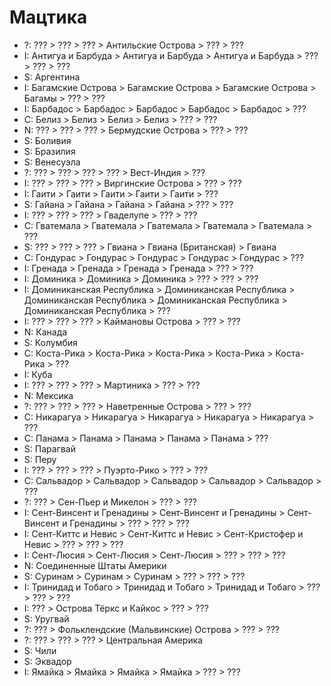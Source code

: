 # Мацтика

*   ?:  ???                 >   ???                 >   ???                 >   Антильские Острова  >   ???         >   ???
*   I:  Антигуа и Барбуда   >   Антигуа и Барбуда   >   Антигуа и Барбуда   >   ???                 >   ???         >   ???
*   S:  Аргентина
*   I:  Багамские Острова   >   Багамские Острова   >   Багамские Острова   >   Багамы              >   ???         >   ???
*   I:  Барбадос            >   Барбадос            >   Барбадос            >   Барбадос            >   Барбадос    >   ???
*   C:  Белиз               >   Белиз               >   Белиз               >   Белиз               >   ???         >   ???
*   N:  ???                 >   ???                 >   ???                 >   Бермудские Острова  >   ???         >   ???
*   S:  Боливия
*   S:  Бразилия
*   S:  Венесуэла
*   ?:  ???                 >   ???                 >   ???                 >   ???                 >   Вест-Индия  >   ???
*   I:  ???                 >   ???                 >   ???                 >   Виргинские Острова  >   ???         >   ???
*   I:  Гаити               >   Гаити               >   Гаити               >   Гаити               >   Гаити       >   ???
*   S:  Гайана              >   Гайана              >   Гайана              >   Гайана              >   ???         >   ???
*   I:  ???                 >   ???                 >   ???                 >   Гваделупе           >   ???         >   ???
*   C:  Гватемала           >   Гватемала           >   Гватемала           >   Гватемала           >   Гватемала   >   ???
*   S:  ???                 >   ???                 >   ???                 >   Гвиана              >   Гвиана (Британская) >   Гвиана
*   C:  Гондурас            >   Гондурас            >   Гондурас            >   Гондурас            >   Гондурас    >   ???
*   I:  Гренада             >   Гренада             >   Гренада             >   Гренада             >   ???         >   ???
*   I:  Доминика            >   Доминика            >   Доминика            >   ???                 >   ???         >   ???
*   I:  Доминиканская Республика    >   Доминиканская Республика    >   Доминиканская Республика    >   Доминиканская Республика    >   Доминиканская Республика    >   ???
*   I:  ???                 >   ???                 >   ???                 >   Каймановы Острова   >   ???         >   ???
*   N:  Канада
*   S:  Колумбия
*   C:  Коста-Рика          >   Коста-Рика          >   Коста-Рика          >   Коста-Рика          >   Коста-Рика  >   ???
*   I:  Куба
*   I:  ???                 >   ???                 >   ???                 >   Мартиника           >   ???         >   ???
*   N:  Мексика
*   ?:  ???                 >   ???                 >   ???                 >   Наветренные Острова >   ???         >   ???
*   C:  Никарагуа           >   Никарагуа           >   Никарагуа           >   Никарагуа           >   Никарагуа   >   ???
*   C:  Панама              >   Панама              >   Панама              >   Панама              >   Панама      >   ???
*   S:  Парагвай
*   S:  Перу
*   I:  ???                 >   ???                 >   ???                 >   Пуэрто-Рико         >   ???         >   ???
*   C:  Сальвадор           >   Сальвадор           >   Сальвадор           >   Сальвадор           >   Сальвадор   >   ???
*   ?:  ???                 >   Сен-Пьер и Микелон  >   ???         >   ???
*   I:  Сент-Винсент и Гренадины    >   Сент-Винсент и Гренадины    >   Сент-Винсент и Гренадины    >   ??? >   ??? >   ???
*   I:  Сент-Киттс и Невис  >   Сент-Киттс и Невис  >   Сент-Кристофер и Невис  >   ???             >   ???         >   ???
*   I:  Сент-Люсия          >   Сент-Люсия          >   Сент-Люсия          >   ???                 >   ???         >   ???
*   N:  Соединенные Штаты Америки
*   S:  Суринам             >   Суринам             >   Суринам             >   ???                 >   ???         >   ???
*   I:  Тринидад и Тобаго   >   Тринидад и Тобаго   >   Тринидад и Тобаго   >   ???                 >   ???         >   ???
*   I:  ???                 >   Острова Тёркс и Кайкос  >   ???     >   ???
*   S:  Уругвай
*   ?:  ???                 >   Фольклендские (Мальвинские) Острова >   ??? >   ???
*   ?:  ???                 >   ???                 >   ???         >   Центральная Америка
*   S:  Чили
*   S:  Эквадор
*   I:  Ямайка              >   Ямайка              >   Ямайка              >   Ямайка              >   ???         >   ???
